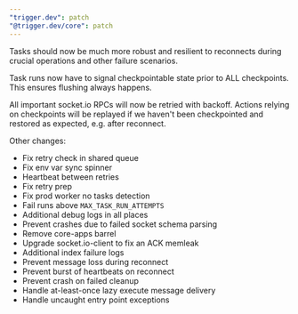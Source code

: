 ```yaml
---
"trigger.dev": patch
"@trigger.dev/core": patch
---
```


Tasks should now be much more robust and resilient to reconnects during crucial operations and other failure scenarios.

Task runs now have to signal checkpointable state prior to ALL checkpoints. This ensures flushing always happens.

All important socket.io RPCs will now be retried with backoff. Actions relying on checkpoints will be replayed if we haven't been checkpointed and restored as expected, e.g. after reconnect.

Other changes:

- Fix retry check in shared queue
- Fix env var sync spinner
- Heartbeat between retries
- Fix retry prep
- Fix prod worker no tasks detection
- Fail runs above `MAX_TASK_RUN_ATTEMPTS`
- Additional debug logs in all places
- Prevent crashes due to failed socket schema parsing
- Remove core-apps barrel
- Upgrade socket.io-client to fix an ACK memleak
- Additional index failure logs
- Prevent message loss during reconnect
- Prevent burst of heartbeats on reconnect
- Prevent crash on failed cleanup
- Handle at-least-once lazy execute message delivery
- Handle uncaught entry point exceptions
